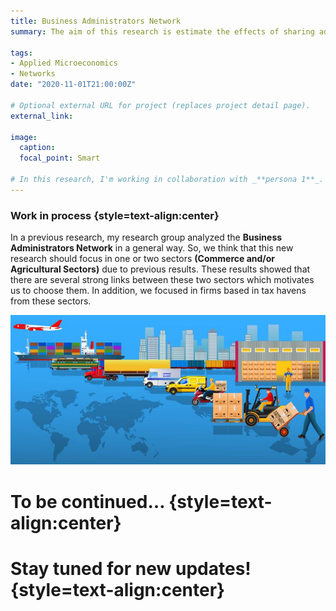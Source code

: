```yaml
---
title: Business Administrators Network
summary: The aim of this research is estimate the effects of sharing administrators in the financial performance. In this analysis, We focus in comercial or agricultural firms based in tax havens.

tags:
- Applied Microeconomics
- Networks
date: "2020-11-01T21:00:00Z"

# Optional external URL for project (replaces project detail page).
external_link: 

image:
  caption: 
  focal_point: Smart

# In this research, I'm working in collaboration with _**persona 1**_. He's an Economist from _**ESPOL.**_
---
```


### Work in process  {style=text-align:center}

In a previous research, my research group analyzed the **Business Administrators Network** in a general way. So, we think that this new research should focus in one or two sectors **(Commerce and/or Agricultural Sectors)** due to previous results. These results showed that there are several strong links between these two sectors which motivates us to choose them. In addition, we focused in firms based in tax havens from these sectors.

![Heatmap](n1.jpg)

# To be continued… {style=text-align:center}
# Stay tuned for new updates! {style=text-align:center}
